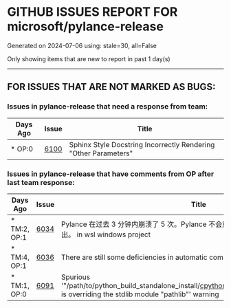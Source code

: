 
# GITHUB ISSUES REPORT FOR microsoft/pylance-release


Generated on 2024-07-06 using: stale=30, all=False


Only showing items that are new to report in past 1 day(s)


---

## FOR ISSUES THAT ARE NOT MARKED AS BUGS:


### Issues in pylance-release that need a response from team:

| Days Ago | Issue | Title |
| --- | --- | --- |
 | \* OP:0  |[6100](https://github.com/microsoft/pylance-release/issues/6100 "Sphinx Style Docstring Incorrectly Rendering &quot;Other Parameters&quot;")  |Sphinx Style Docstring Incorrectly Rendering "Other Parameters" |

### Issues in pylance-release that have comments from OP after last team response:

| Days Ago | Issue | Title |
| --- | --- | --- |
 | \* TM:2, OP:1  |[6034](https://github.com/microsoft/pylance-release/issues/6034 "Pylance 在过去 3 分钟内崩溃了 5 次。Pylance 不会重新启动。有关详细信息，请参阅输出。 in wsl windows project")  |Pylance 在过去 3 分钟内崩溃了 5 次。Pylance 不会重新启动。有关详细信息，请参阅输出。 in wsl windows project |
 | \* TM:4, OP:1  |[6036](https://github.com/microsoft/pylance-release/issues/6036 "There are still some deficiencies in automatic completion")  |There are still some deficiencies in automatic completion |
 | \* TM:1, OP:0  |[6091](https://github.com/microsoft/pylance-release/issues/6091 "Spurious '&quot;/path/to/python_build_standalone_install/cpython@3.11/lib/python3.11/pathlib.py&quot; is overriding the stdlib module &quot;pathlib&quot;' warning")  |Spurious '"/path/to/python_build_standalone_install/cpython@3.11/lib/python3.11/pathlib.py" is overriding the stdlib module "pathlib"' warning |
